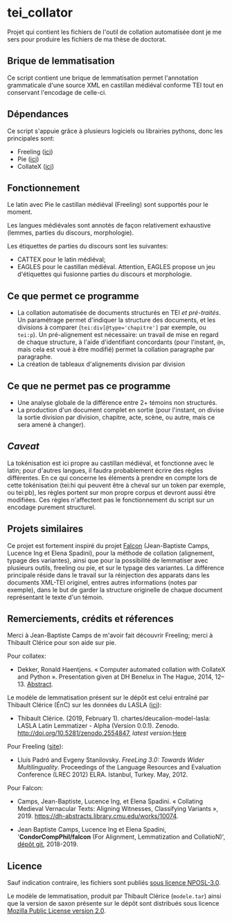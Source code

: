 # tei_collator

Projet qui contient les fichiers de l'outil de collation automatisée dont je me sers pour produire les fichiers de ma 
thèse de doctorat.


## Brique de lemmatisation



Ce script contient une brique de lemmatisation permet l'annotation grammaticale d'une source XML en castillan médiéval 
conforme TEI tout en conservant l'encodage de celle-ci.

## Dépendances

Ce script s'appuie grâce à plusieurs logiciels ou librairies pythons, donc les principales sont: 
- Freeling ([ici](http://nlp.lsi.upc.edu/freeling/))
- Pie ([ici](https://pypi.org/project/nlp-pie/))
- CollateX ([ici](https://pypi.org/project/collatex/))


## Fonctionnement


Le latin avec Pie le castillan médiéval (Freeling) sont supportés pour le moment. 

Les langues médiévales sont annotés de façon relativement exhaustive (lemmes, parties du discours, morphologie).

Les étiquettes de parties du discours sont les suivantes: 
- CATTEX pour le latin médiéval;
- EAGLES pour le castillan médiéval. Attention, EAGLES propose un jeu d'étiquettes qui fusionne parties du discours et 
morphologie. 

## Ce que permet ce programme

+ La collation automatisée de documents structurés en TEI *et pré-traités*. Un paramétrage permet d'indiquer la
 structure des documents, et les divisions à comparer (`tei:div[@type='chapitre']` par exemple, ou `tei:p`). Un 
 pré-alignement est nécessaire: un travail de mise en regard de chaque structure, à l'aide d'identifiant concordants 
 (pour l'instant, `@n`, mais cela est voué à être modifié) permet la collation paragraphe par paragraphe. 
+ La création de tableaux d'alignements division par division

## Ce que ne permet pas ce programme

+ Une analyse globale de la différence entre 2+ témoins non structurés. 
+ La production d'un document complet en sortie (pour l'instant, on divise la sortie division par division, chapitre, 
acte, scène, ou autre, mais ce sera amené à changer).

## *Caveat*

La tokénisation est ici propre au castillan médiéval, et fonctionne avec le latin; pour d'autres langues, il faudra 
probablement écrire des règles différentes. En ce qui concerne les éléments à prendre en compte lors de cette 
tokénisation (tei:hi qui peuvent être à cheval sur un token par exemple, ou tei:pb), les règles portent
sur mon propre corpus et devront aussi être modifiées. Ces règles n'affectent pas le fonctionnement du script sur
un encodage purement structurel.


## Projets similaires
Ce projet est fortement inspiré du projet [Falcon](https://github.com/CondorCompPhil/falcon) (Jean-Baptiste Camps, 
Lucence Ing et Elena Spadini), pour la méthode de collation (alignement, typage des variantes), ainsi que pour la 
possibilité de lemmatiser avec plusieurs outils, freeling ou pie, et sur le typage des variantes. La différence 
principale réside dans le travail sur la réinjection des apparats dans les documents XML-TEI originel, entres autres
informations (notes par exemple), dans le but de garder la structure originelle de chaque document représentant le texte
d'un témoin. 



## Remerciements, crédits et réferences
Merci à Jean-Baptiste Camps de m'avoir fait découvrir Freeling; merci à Thibault Clérice pour son aide sur pie. 

Pour collatex:
* Dekker, Ronald Haentjens. « Computer automated collation with CollateX and Python ». Presentation given at DH Benelux 
in The Hague, 2014, 12–13. 
[Abstract](https://2014.dhbenelux.org/wp-content/uploads/sites/11/2019/04/demo-haentjens-dekker.pdf).


Le modèle de lemmatisation présent sur le dépôt est celui entraîné par Thibault Clérice (ÉnC) sur les données du LASLA
([ici](https://github.com/chartes/deucalion-model-lasla)):
*   Thibault Clérice. (2019, February 1). chartes/deucalion-model-lasla: LASLA Latin Lemmatizer - Alpha (Version 0.0.1). 
Zenodo. http://doi.org/10.5281/zenodo.2554847, _latest version:_[Here](https://doi.org/10.5281/zenodo.2554846)

Pour Freeling ([site](http://nlp.lsi.upc.edu/freeling/)): 
* Lluís Padró and Evgeny Stanilovsky. *FreeLing 3.0: Towards Wider Multilinguality*. Proceedings of the Language 
Resources and Evaluation Conference (LREC 2012) ELRA. Istanbul, Turkey. May, 2012.

Pour Falcon:
* Camps, Jean-Baptiste, Lucence Ing, et Elena Spadini. « Collating Medieval Vernacular Texts: Aligning Witnesses, 
Classifying Variants », 2019. https://dh-abstracts.library.cmu.edu/works/10074.
 
* Jean Baptiste Camps, Lucence Ing et Elena Spadini,  '**CondorCompPhil/falcon** (For Alignment, Lemmatization and 
CollatioN)', [dépôt git](https://github.com/CondorCompPhil/falcon), 2018-2019.

## Licence

Sauf indication contraire, les fichiers sont publiés [sous licence NPOSL-3.0](https://opensource.org/licenses/NPOSL-3.0). 

Le modèle de lemmatisation, produit par Thibault Clérice (`modele.tar`) ainsi que la version de saxon présente sur le 
dépôt sont distribués sous licence [Mozilla Public License version 2.0](https://www.mozilla.org/en-US/MPL/2.0/).
